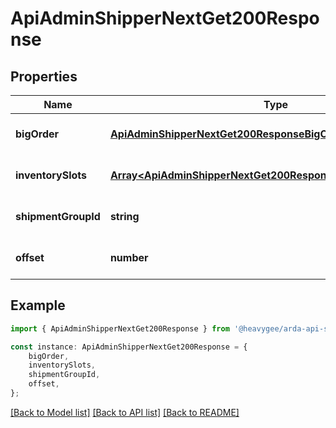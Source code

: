 # ApiAdminShipperNextGet200Response


## Properties

Name | Type | Description | Notes
------------ | ------------- | ------------- | -------------
**bigOrder** | [**ApiAdminShipperNextGet200ResponseBigOrder**](ApiAdminShipperNextGet200ResponseBigOrder.md) |  | [optional] [default to undefined]
**inventorySlots** | [**Array&lt;ApiAdminShipperNextGet200ResponseInventorySlotsInner&gt;**](ApiAdminShipperNextGet200ResponseInventorySlotsInner.md) |  | [optional] [default to undefined]
**shipmentGroupId** | **string** |  | [optional] [default to undefined]
**offset** | **number** |  | [optional] [default to undefined]

## Example

```typescript
import { ApiAdminShipperNextGet200Response } from '@heavygee/arda-api-sdk';

const instance: ApiAdminShipperNextGet200Response = {
    bigOrder,
    inventorySlots,
    shipmentGroupId,
    offset,
};
```

[[Back to Model list]](../README.md#documentation-for-models) [[Back to API list]](../README.md#documentation-for-api-endpoints) [[Back to README]](../README.md)
